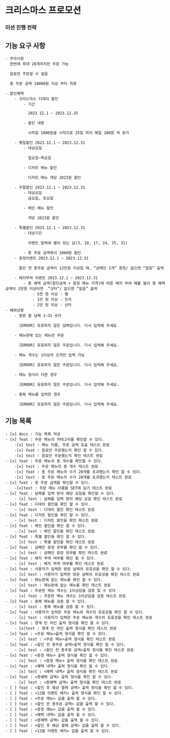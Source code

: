 #  크리스마스 프로모션

### 미션 진행 전략

## 기능 요구 사항
    - 주의사항
      한번에 최대 20개까지만 주문 가능

      음료만 주문할 수 없음

      총 주문 금액 10000원 이상 부터 적용

    - 할인혜택
        - 크리스마스 디데이 할인
            - 기간

              2023.12.1 ~ 2023.12.25

            - 할인 내용

              시작일 1000원을 시작으로 25일 까지 매일 100원 씩 증가

        - 평일할인 2023.12.1 ~ 2023.12.31
            - 대상요일

              일요일~목요일

            - 디저트 메뉴 할인

              디저트 메뉴 개당 2023원 할인

        - 주말할인 2023.12.1 ~ 2023.12.31
            - 대상요일
              금요일, 토요일

            - 메인 메뉴 할인

              개당 2023원 할인

        - 특별할인 2023.12.1 ~ 2023.12.31
            - 대상기간

              이벤트 달력에 별이 있는 날(3, 10, 17, 24, 25, 31)

            - 총 주문 금액에서 1000원 할인
        - 증정이벤트 2023.12.1 ~ 2023.12.31

          할인 전 총주문 금액이 12만원 이상일 때, “샴페인 1개” 증정/ 없으면 “없음” 출력

        - 배지부여 이벤트 2023.12.1 ~ 2023.12.31
            - 총 혜택 금액(할인금액 + 증정 메뉴 가격)에 따른 배지 부여 예를 들어 총 혜택 금액이 2만원 이상이면  ”산타”/ 없으면 “없음” 출력
                - 5천 원 이상 - 별
                - 1만 원 이상 - 트리
                - 2만 원 이상 - 산타
    - 예외상황
        - 방문 할 날짜 1~31 숫자

          [ERROR] 유효하지 않은 날짜입니다. 다시 입력해 주세요

        - 메뉴판에 있는 메뉴만 주문

          [ERROR] 유효하지 않은 주문입니다. 다시 입력해 주세요.

        - 메뉴 개수는 1이상의 숫자만 입력 가능

          [ERROR] 유효하지 않은 주문입니다. 다시 입력해 주세요.

        - 메뉴 형식이 다른 경우

          [ERROR] 유효하지 않은 주문입니다. 다시 입력해 주세요.

        - 중복 메뉴를 입력한 경우

          [ERROR] 유효하지 않은 주문입니다. 다시 입력해 주세요.

## 기능 목록
    - [x] docs : 기능 목록 작성
    - [x] feat : 주문 메뉴의 카테고리를 확인할 수 있다.
        -[x] test : 메뉴 이름, 주문 금액 호출 테스트 완료
        -[x] feat : 음료만 주문했는지 확인 할 수 있다.
        -[x] test : 음료만 주문했는지 확인 테스트 완료
    - [x] feat : 주문 메뉴의 총 개수를 확인할 수 있다.
        -[x] test : 주문 메뉴의 총 개수 테스트 완료
        -[x] feat : 총 주문 메뉴의 수가 20개를 초과했는지 확인 할 수 있다.
        -[x] test : 총 주문 메뉴의 수가 20개를 초과했는지 테스트 완료
    - [x] feat : 총 주문 금액을 확인할 수 있다.
        -[x]test : 주문 메뉴 이름을 SET에 담기 테스트 완료
    - [x] feat : 날짜를 입력 받아 해당 요일을 확인할 수 있다.
        - [x] test : 날짜를 입력 받아 해당 요일 확인 테스트 완료
    - [x] feat : 디데이 할인을 확인 할 수 있다.
        - [x] test : 디데이 할인 확인 테스트 완료
    - [x] feat : 디저트 할인을 확인 할 수 있다.
        - [x] test : 디저트 할인을 확인 테스트 완료
    - [x] feat : 메인 할인을 확인 할 수 있다.
        - [x] test : 메인 할인을 확인 테스트 완료
    - [x] feat : 특별 할인을 확인 할 수 있다.
        - [x] test : 특별 할인을 확인 테스트 완료
    - [x] feat : 샴페인 증정 유무를 확인 할 수 있다.
        - [x] test : 샴페인 증정 유무를 확인 테스트 완료 
    - [x] feat : 배지 부여 여부를 확인 할 수 있다.
        - [x] test : 배지 부여 여부를 확인 테스트 완료
    - [x] feat : 사용자가 입력한 방문 날짜의 유효성을 확인 할 수 있다.
        - [x] test : 사용자가 입력한 방문 날짜의 유효성을 확인 테스트 완료
    - [x] feat : 메뉴판에 없는 메뉴를 확인 할 수 있다.
        - [x] test : 메뉴판에 없는 메뉴를 확인 테스트 완료
    - [x] feat : 주문한 메뉴 개수는 1이상임을 검증 할 수 있다
        - [x] feat : 주문한 메뉴 개수는 1이상임을 검증 테스트 완료
    - [x] feat : 중복 메뉴를 검증 할 수 있다.
        - [x] test : 중복 메뉴를 검증 할 수 있다.
    - [x] feat : 사용자가 입력한 주문 메뉴와 개수의 유효성을 확인 할 수 있다.
        - [x] test : 사용자가 입력한 주문 메뉴와 개수의 유효성을 확인 테스트 완료
    - [x] feat : 경계 빈 라인 출력 형식을 확인 할 수 있다.
        - [x]test : 경계 빈 라인 출력 형식을 확인 테스트 완료
    - [x] feat : <주문 메뉴>출력 형식을 확인 할 수 있다.
        - [x] test : <주문 메뉴>출력 형식을 확인 테스트 완료
    - [x] feat : <할인 전 총주문 금액>출력 형식을 확인 할 수 있다.
        - [x] test : <할인 전 총주문 금액>출력 형식을 확인 테스트 완료
    - [x] feat : <증정 메뉴> 출력 형식을 확인 할 수 있다.
        - [x] test : <증정 메뉴> 출력 형식을 확인 테스트 완료
    - [x] feat : <혜택 내역> 출력 형식을 확인 할 수 있다.
        - [x] test : <혜택 내역> 출력 형식을 확인 테스트 완료
    - [x] feat : <총혜택 금액> 출력 형식을 확인 할 수 있다.
        - [x] test : <총혜택 금액> 출력 형식을 확인 테스트 완료
    - [ ] feat : <할인 후 예상 결제 금액> 출력 형식을 확인 할 수 있다.
    - [ ] feat : <12월 이벤트 배지> 출력 형식을 확인 할 수 있다.
    - [ ] feat : <주문 메뉴> 값을 출력 할 수 있다.
    - [ ] feat : <할인 전 총주문 금액> 값을 출력 할 수 있다.
    - [ ] feat : <증정 메뉴> 값을 출력 할 수 있다.
    - [ ] feat : <혜택 내역> 값을 출력 할 수 있다.
    - [ ] feat : <총혜택 금액> 값을 출력 할 수 있다.
    - [ ] feat : <할인 후 예상 결제 금액> 값을 출력 할 수 있다.
    - [ ] feat : <12월 이벤트 배지> 값을 출력 할 수 있다.
    
    